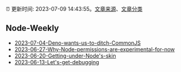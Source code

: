 :alarm_clock: 更新时间: 2023-07-09 14:43:55。[文章来源](/README.md)、[文章分类](/TAGS.md)

## Node-Weekly




- [2023-07-04-Deno-wants-us-to-ditch-CommonJS](https://nodeweekly.com/issues/493) 
- [2023-06-27-Why-Node-permissions-are-experimental-for-now](https://nodeweekly.com/issues/492) 
- [2023-06-20-Getting-under-Node's-skin](https://nodeweekly.com/issues/491) 
- [2023-06-13-Let's-get-debugging](https://nodeweekly.com/issues/490) 
